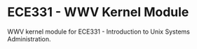 # ECE331 - WWV Kernel Module
WWV kernel module for ECE331 - Introduction to Unix Systems Administration.

